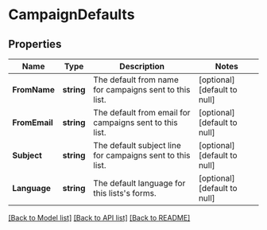# CampaignDefaults

## Properties
Name | Type | Description | Notes
------------ | ------------- | ------------- | -------------
**FromName** | **string** | The default from name for campaigns sent to this list. | [optional] [default to null]
**FromEmail** | **string** | The default from email for campaigns sent to this list. | [optional] [default to null]
**Subject** | **string** | The default subject line for campaigns sent to this list. | [optional] [default to null]
**Language** | **string** | The default language for this lists&#39;s forms. | [optional] [default to null]

[[Back to Model list]](../README.md#documentation-for-models) [[Back to API list]](../README.md#documentation-for-api-endpoints) [[Back to README]](../README.md)


